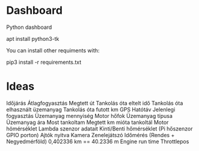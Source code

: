 # Dashboard
Python dashboard

apt install python3-tk

You can install other requiments with:

pip3 install -r requirements.txt 


# Ideas

Időjárás
Átlagfogyasztás
Megtett út
Tankolás óta eltelt idő
Tankolás óta elhasznált üzemanyag
Tankolás óta futott km
GPS
Hatótáv
Jelenlegi fogyasztás
Üzemanyag mennyiség
Motor hőfok
Üzemanyag típusa
Üzemanyag ára
Most tankoltam
Megtett km mióta tankoltál
Motor hömérséklet
Lambda szenzor adatait
Kinti/Benti hőmérséklet (Pi hőszenzor GPIO porton)
Ajtók nyitva
Kamera
Zenelejátszó
Időmérés (Rendes + Negyedmérföld) 0,402336 km == 40.2336 m 
Engine run time
Throttlepos